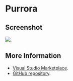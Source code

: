 # Purrora



## Screenshot
![](https://raw.githubusercontent.com/gerane/VSCodeThemes/master/gerane.Theme-Purrora/screenshot.png).


## More Information
* [Visual Studio Marketplace](https://marketplace.visualstudio.com/items/gerane.Theme-Purrora).
* [GitHub repository](https://github.com/gerane/VSCodeThemes).
